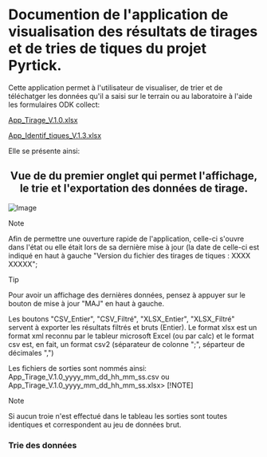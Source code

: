 # Documention de l'application de visualisation des résultats de tirages et de tries de tiques du projet Pyrtick.

Cette application permet à l'utilisateur de visualiser, de trier et de téléchatger les données qu'il a saisi sur le terrain ou au laboratoire à l'aide les formulaires ODK collect:

[App_Tirage_V.1.0.xlsx](https://github.com/yannickkk/ODK/blob/3ea07583a9f5e789567ecdbe847376c4ea4f65ef/PyrTick/App_Tirage_V.1.0.xlsx)

[App_Identif_tiques_V.1.3.xlsx](https://github.com/yannickkk/ODK/blob/3ea07583a9f5e789567ecdbe847376c4ea4f65ef/PyrTick/App_Identif_tiques_V.1.3.xlsx)

Elle se présente ainsi:

<h2 align="center"> Vue de du premier onglet qui permet l'affichage, le trie et l'exportation des données de tirage.</h2>

![Image](https://github.com/user-attachments/assets/37a52375-3255-4fa2-85dc-fbb994934e75)

> [!NOTE]
> Afin de permettre une ouverture rapide de l'application, celle-ci s'ouvre dans l'état ou elle était lors de sa dernière mise à jour (la date de celle-ci est indiqué en haut à
> gauche "Version du fichier des tirages de tiques : XXXX XXXXX";

> [!TIP]
> Pour avoir un affichage des dernières données, pensez à appuyer sur le bouton de mise à jour "MAJ" en haut à gauche.

Les boutons "CSV_Entier", "CSV_Filtré", "XLSX_Entier", "XLSX_Filtré" servent à exporter les résultats filtrés et bruts (Entier). Le format xlsx est un format xml reconnu par le tableur microsoft Excel (ou par calc) et le format csv est, en fait, un format csv2 (séparateur de colonne ";", séparteur de décimales ",") 

Les fichiers de sorties sont nommés ainsi: App_Tirage_V.1.0_yyyy_mm_dd_hh_mm_ss.csv ou App_Tirage_V.1.0_yyyy_mm_dd_hh_mm_ss.xlsx> [!NOTE]

> [!NOTE]
> Si aucun troie n'est effectué dans le tableau les sorties sont toutes identiques et correspondent au jeu de données brut.

### Trie des données


